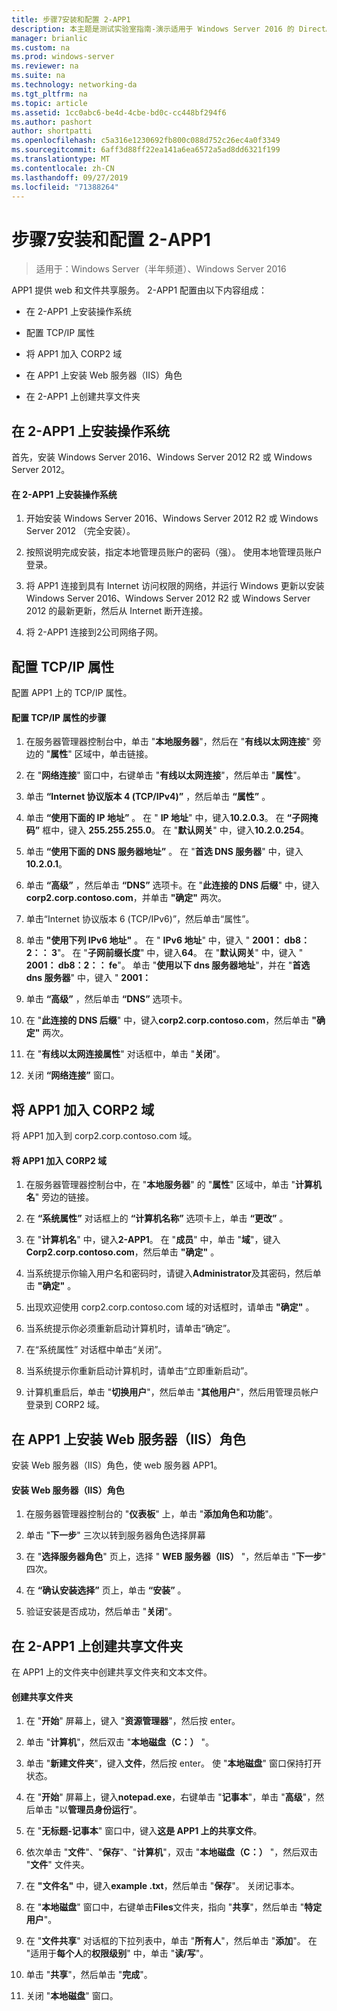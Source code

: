 ```yaml
---
title: 步骤7安装和配置 2-APP1
description: 本主题是测试实验室指南-演示适用于 Windows Server 2016 的 DirectAccess 多站点部署的一部分
manager: brianlic
ms.custom: na
ms.prod: windows-server
ms.reviewer: na
ms.suite: na
ms.technology: networking-da
ms.tgt_pltfrm: na
ms.topic: article
ms.assetid: 1cc0abc6-be4d-4cbe-bd0c-cc448bf294f6
ms.author: pashort
author: shortpatti
ms.openlocfilehash: c5a316e1230692fb800c088d752c26ec4a0f3349
ms.sourcegitcommit: 6aff3d88ff22ea141a6ea6572a5ad8dd6321f199
ms.translationtype: MT
ms.contentlocale: zh-CN
ms.lasthandoff: 09/27/2019
ms.locfileid: "71388264"
---
```

# <a name="step-7-install-and-configure-2-app1"></a>步骤7安装和配置 2-APP1

>适用于：Windows Server（半年频道）、Windows Server 2016

APP1 提供 web 和文件共享服务。 2-APP1 配置由以下内容组成：  
  
- 在 2-APP1 上安装操作系统  
  
- 配置 TCP/IP 属性  
  
- 将 APP1 加入 CORP2 域  
  
- 在 APP1 上安装 Web 服务器（IIS）角色  
  
- 在 2-APP1 上创建共享文件夹 
  
## <a name="bkmk_InstallOS"></a>在 2-APP1 上安装操作系统  
首先，安装 Windows Server 2016、Windows Server 2012 R2 或 Windows Server 2012。  
  
#### <a name="to-install-the-operating-system-on-2-app1"></a>在 2-APP1 上安装操作系统  
  
1.  开始安装 Windows Server 2016、Windows Server 2012 R2 或 Windows Server 2012 （完全安装）。  
  
2.  按照说明完成安装，指定本地管理员账户的密码（强）。 使用本地管理员账户登录。  
  
3.  将 APP1 连接到具有 Internet 访问权限的网络，并运行 Windows 更新以安装 Windows Server 2016、Windows Server 2012 R2 或 Windows Server 2012 的最新更新，然后从 Internet 断开连接。  
  
4.  将 2-APP1 连接到2公司网络子网。  
  
## <a name="bkmk_TCP"></a>配置 TCP/IP 属性  
配置 APP1 上的 TCP/IP 属性。  
  
#### <a name="to-configure-tcpip-properties"></a>配置 TCP/IP 属性的步骤  
  
1.  在服务器管理器控制台中，单击 "**本地服务器**"，然后在 "**有线以太网连接**" 旁边的 "**属性**" 区域中，单击链接。  
  
2.  在 "**网络连接**" 窗口中，右键单击 "**有线以太网连接**"，然后单击 "**属性**"。  
  
3.  单击 **“Internet 协议版本 4 (TCP/IPv4)”** ，然后单击 **“属性”** 。  
  
4.  单击 **“使用下面的 IP 地址”** 。 在 " **IP 地址**" 中，键入**10.2.0.3**。 在 **“子网掩码”** 框中，键入 **255.255.255.0**。 在 "**默认网关**" 中，键入**10.2.0.254**。  
  
5.  单击 **“使用下面的 DNS 服务器地址”** 。 在 "**首选 DNS 服务器**" 中，键入**10.2.0.1**。  
  
6.  单击 **“高级”** ，然后单击 **“DNS”** 选项卡。在 "**此连接的 DNS 后缀**" 中，键入**corp2.corp.contoso.com**，并单击 **"确定"** 两次。  
  
7.  单击“Internet 协议版本 6 (TCP/IPv6)”，然后单击“属性”。  
  
8.  单击 **"使用下列 IPv6 地址"** 。 在 " **IPv6 地址**" 中，键入 " **2001： db8：2：： 3**"。 在 "**子网前缀长度**" 中，键入**64**。 在 "**默认网关**" 中，键入 " **2001： db8：2：： fe**"。 单击 "**使用以下 dns 服务器地址**"，并在 "**首选 dns 服务器**" 中，键入 " **2001：**  
  
9. 单击 **“高级”** ，然后单击 **“DNS”** 选项卡。  
  
10. 在 "**此连接的 DNS 后缀**" 中，键入**corp2.corp.contoso.com**，然后单击 **"确定"** 两次。  
  
11. 在 "**有线以太网连接属性**" 对话框中，单击 "**关闭**"。  
  
12. 关闭 **“网络连接”** 窗口。  
  
## <a name="bkmk_JoinDomain"></a>将 APP1 加入 CORP2 域  
将 APP1 加入到 corp2.corp.contoso.com 域。  
  
#### <a name="to-join-2-app1-to-the-corp2-domain"></a>将 APP1 加入 CORP2 域  
  
1.  在服务器管理器控制台中，在 "**本地服务器**" 的 "**属性**" 区域中，单击 "**计算机名**" 旁边的链接。  
  
2.  在 **“系统属性”** 对话框上的 **“计算机名称”** 选项卡上，单击 **“更改”** 。  
  
3.  在 "**计算机名**" 中，键入**2-APP1**。 在 "**成员**" 中，单击 "**域**"，键入**Corp2.corp.contoso.com**，然后单击 **"确定"** 。  
  
4.  当系统提示你输入用户名和密码时，请键入**Administrator**及其密码，然后单击 **"确定"** 。  
  
5.  出现欢迎使用 corp2.corp.contoso.com 域的对话框时，请单击 **"确定"** 。  
  
6.  当系统提示你必须重新启动计算机时，请单击“确定”。  
  
7.  在“系统属性” 对话框中单击“关闭”。  
  
8.  当系统提示你重新启动计算机时，请单击“立即重新启动”。  
  
9. 计算机重启后，单击 "**切换用户**"，然后单击 "**其他用户**"，然后用管理员帐户登录到 CORP2 域。  
  
## <a name="bkmk_IIS"></a>在 APP1 上安装 Web 服务器（IIS）角色  
安装 Web 服务器（IIS）角色，使 web 服务器 APP1。  
  
#### <a name="to-install-the-web-server-iis-role"></a>安装 Web 服务器（IIS）角色  
  
1.  在服务器管理器控制台的 "**仪表板**" 上，单击 "**添加角色和功能**"。  
  
2.  单击 "**下一步**" 三次以转到服务器角色选择屏幕  
  
3.  在 "**选择服务器角色**" 页上，选择 " **WEB 服务器（IIS）** "，然后单击 "**下一步**" 四次。  
  
4.  在 **“确认安装选择”** 页上，单击 **“安装”** 。  
  
5.  验证安装是否成功，然后单击 "**关闭**"。  
  
## <a name="bkmk_Share"></a>在 2-APP1 上创建共享文件夹  
在 APP1 上的文件夹中创建共享文件夹和文本文件。  
  
#### <a name="to-create-a-shared-folder"></a>创建共享文件夹  
  
1.  在 "**开始**" 屏幕上，键入 "**资源管理器**"，然后按 enter。  
  
2.  单击 "**计算机**"，然后双击 "**本地磁盘（C：）** "。  
  
3.  单击 "**新建文件夹**"，键入**文件**，然后按 enter。 使 "**本地磁盘**" 窗口保持打开状态。  
  
4.  在 "**开始**" 屏幕上，键入**notepad.exe**，右键单击 "**记事本**"，单击 "**高级**"，然后单击 "以**管理员身份运行**"。  
  
5.  在 "**无标题-记事本**" 窗口中，键入**这是 APP1 上的共享文件**。  
  
6.  依次单击 "**文件**"、"**保存**"、"**计算机**"，双击 "**本地磁盘（C：）** "，然后双击 "**文件**" 文件夹。  
  
7.  在 **"文件名"** 中，键入**example .txt**，然后单击 "**保存**"。 关闭记事本。  
  
8.  在 "**本地磁盘**" 窗口中，右键单击**Files**文件夹，指向 "**共享**"，然后单击 "**特定用户**"。  
  
9. 在 "**文件共享**" 对话框的下拉列表中，单击 "**所有人**"，然后单击 "**添加**"。 在 "适用于**每个人**的**权限级别**" 中，单击 "**读/写**"。  
  
10. 单击 "**共享**"，然后单击 "**完成**"。  
  
11. 关闭 "**本地磁盘**" 窗口。  
  


